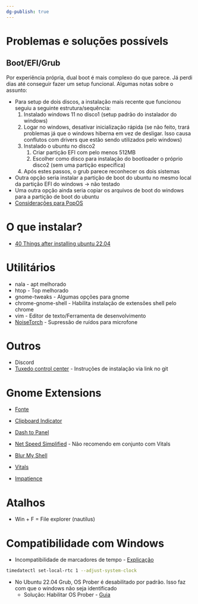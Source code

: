 ```yaml
---
dg-publish: true
---
```


# Problemas e soluções possívels

## Boot/EFI/Grub

Por experiência própria, dual boot é mais complexo do que parece. Já perdi dias até conseguir fazer um setup funcional. Algumas notas sobre o assunto:
- Para setup de dois discos, a instalação mais recente que funcionou seguiu a seguinte estrutura/sequência:
	1. Instalado windows 11 no disco1 (setup padrão do instalador do windows)
	2. Logar no windows, desativar inicialização rápida (se não feito, trará problemas já que o windows hiberna em vez de desligar. Isso causa conflutos com drivers que estão sendo utilizados pelo windows)
	3. Instalado o ubuntu no disco2
		1. Criar partição EFI com pelo menos 512MB
		2. Escolher como disco para instalação do bootloader o próprio disco2 (sem uma partição específica)
	4. Após estes passos, o grub parece reconhecer os dois sistemas
- Outra opção seria instalar a partição de boot do ubuntu no mesmo local da partição EFI do windows -> não testado
- Uma outra opção ainda seria copiar os arquivos de boot do windows para a partição de boot do ubuntu
- [Considerações para PopOS](https://github.com/spxak1/weywot/blob/main/Pop_OS_Dual_Boot.md)

# O que instalar?
- [40 Things after installing ubuntu 22.04](https://linuxhint.com/40_things_after_installing_ubuntu/)

# Utilitários
- nala - apt melhorado
- htop - Top melhorado
- gnome-tweaks - Algumas opções para gnome
- chrome-gnome-shell - Habilita instalação de extensões shell pelo chrome
- vim - Editor de texto/Ferramenta de desenvolvimento
- [NoiseTorch](https://github.com/noisetorch/NoiseTorch) - Supressão de ruídos para microfone

# Outros
- Discord
- [Tuxedo control center](https://github.com/tuxedocomputers/tuxedo-control-center) - Instruções de instalação via link no git

# Gnome Extensions
- [Fonte](https://www.omgubuntu.co.uk/best-gnome-shell-extensions)

- [Clipboard Indicator](https://extensions.gnome.org/extension/779/clipboard-indicator/)
- [Dash to Panel](https://extensions.gnome.org/extension/1160/dash-to-panel/)
- [Net Speed Simplified](https://extensions.gnome.org/extension/3724/net-speed-simplified/) - Não recomendo em conjunto com Vitals
- [Blur My Shell](https://extensions.gnome.org/extension/3193/blur-my-shell/)
- [Vitals](https://extensions.gnome.org/extension/1460/vitals/)
- [Impatience](https://extensions.gnome.org/extension/277/impatience/)

# Atalhos
- Win + F = File explorer (nautilus)

# Compatibilidade com Windows
- Incompatibilidade de marcadores de tempo - [Explicação](https://www.howtogeek.com/323390/how-to-fix-windows-and-linux-showing-different-times-when-dual-booting/)

```sh
timedatectl set-local-rtc 1 --adjust-system-clock
```

- No Ubuntu 22.04 Grub, OS Prober é desabilitado por padrão. Isso faz com que o windows não seja identificado
	- Solução: Habilitar OS Prober - [Guia](https://www.omgubuntu.co.uk/2021/12/grub-doesnt-detect-windows-linux-distros-fix)

